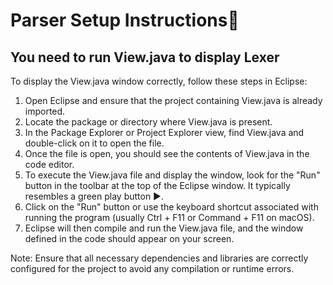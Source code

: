 # Parser Setup Instructions🔷
## You need to run View.java to display Lexer
To display the View.java window correctly, follow these steps in Eclipse:

1. Open Eclipse and ensure that the project containing View.java is already imported.
2. Locate the package or directory where View.java is present.
3. In the Package Explorer or Project Explorer view, find View.java and double-click on it to open the file.
4. Once the file is open, you should see the contents of View.java in the code editor.
5. To execute the View.java file and display the window, look for the "Run" button in the toolbar at the top of the Eclipse window. It typically resembles a green play button ▶.
6. Click on the "Run" button or use the keyboard shortcut associated with running the program (usually Ctrl + F11 or Command + F11 on macOS).
7. Eclipse will then compile and run the View.java file, and the window defined in the code should appear on your screen.

Note: Ensure that all necessary dependencies and libraries are correctly configured for the project to avoid any compilation or runtime errors.
